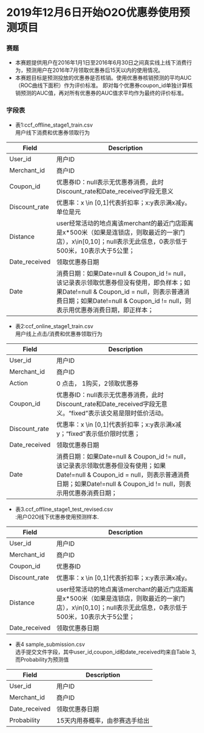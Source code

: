 # 2019年12月6日开始O2O优惠券使用预测项目

### 赛题
  - 本赛题提供用户在2016年1月1日至2016年6月30日之间真实线上线下消费行为，预测用户在2016年7月领取优惠券后15天以内的使用情况。  
  - 本赛题目标是预测投放的优惠券是否核销。使用优惠券核销预测的平均AUC（ROC曲线下面积）作为评价标准。 即对每个优惠券coupon_id单独计算核销预测的AUC值，再对所有优惠券的AUC值求平均作为最终的评价标准。  
  
### 字段表  

- 表1:ccf_offline_stage1_train.csv  
用户线下消费和优惠券领取行为  


Field  | Description
--------- | --------|
User_id  | 用户ID |
Merchant_id  | 商户ID |
Coupon_id  | 优惠券ID：null表示无优惠券消费，此时Discount_rate和Date_received字段无意义 |
Discount_rate  | 优惠率：x \in [0,1]代表折扣率；x:y表示满x减y。单位是元 |
Distance  | user经常活动的地点离该merchant的最近门店距离是x*500米（如果是连锁店，则取最近的一家门店），x\in[0,10]；null表示无此信息，0表示低于500米，10表示大于5公里； |
Date_received  | 领取优惠券日期 |
Date  | 消费日期：如果Date=null & Coupon_id != null，该记录表示领取优惠券但没有使用，即负样本；如果Date!=null & Coupon_id = null，则表示普通消费日期；如果Date!=null & Coupon_id != null，则表示用优惠券消费日期，即正样本； |

  - 表2:ccf_online_stage1_train.csv  
  用户线上点击/消费和优惠券领取行为

Field  | Description
--------- | --------|
User_id  | 用户ID |
Merchant_id  | 商户ID |
Action  | 0 点击， 1购买，2领取优惠券 |
Coupon_id  | 优惠券ID：null表示无优惠券消费，此时Discount_rate和Date_received字段无意义。“fixed”表示该交易是限时低价活动。 |
Discount_rate  | 优惠率：x \in [0,1]代表折扣率；x:y表示满x减y；“fixed”表示低价限时优惠； |
Date_received  | 领取优惠券日期 |
Date  | 消费日期：如果Date=null & Coupon_id != null，该记录表示领取优惠券但没有使用；如果Date!=null & Coupon_id = null，则表示普通消费日期；如果Date!=null & Coupon_id != null，则表示用优惠券消费日期； |

- 表3.ccf_offline_stage1_test_revised.csv  
:用户O2O线下优惠券使用预测样本.

Field  | Description
--------- | --------|
User_id  | 用户ID |
Merchant_id  | 商户ID |
Coupon_id  | 优惠券ID |
Discount_rate  | 优惠率：x \in [0,1]代表折扣率；x:y表示满x减y。|
Distance  | user经常活动的地点离该merchant的最近门店距离是x*500米（如果是连锁店，则取最近的一家门店），x\in[0,10]；null表示无此信息，0表示低于500米，10表示大于5公里； |
Date_received  | 领取优惠券日期 |

  - 表4 sample_submission.csv  
  选手提交文件字段，其中user_id,coupon_id和date_received均来自Table 3,而Probability为预测值

Field  | Description
--------- | --------|
User_id  | 用户ID |
Merchant_id  | 商户ID |
Date_received  | 领取优惠券日期 |
Probability  | 15天内用券概率，由参赛选手给出 |















